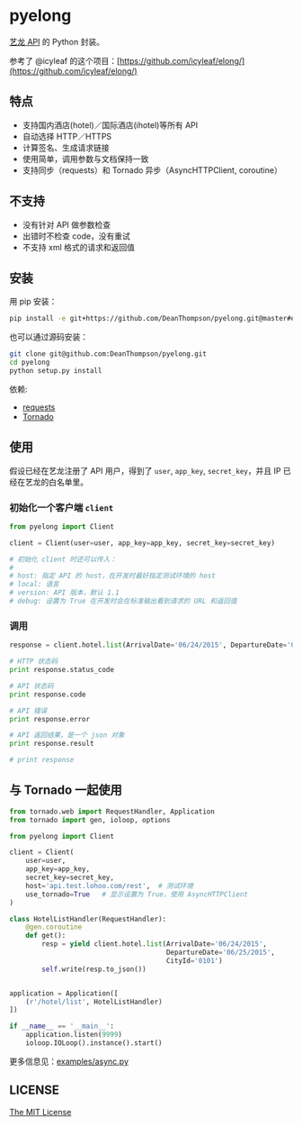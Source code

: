 pyelong
=======

[艺龙 API](http://open.elong.com/wiki/API%E6%96%87%E6%A1%A3) 的 Python 封装。

参考了 @icyleaf 的这个项目：[https://github.com/icyleaf/elong/](https://github.com/icyleaf/elong/)

## 特点

- 支持国内酒店(hotel)／国际酒店(ihotel)等所有 API
- 自动选择 HTTP／HTTPS
- 计算签名、生成请求链接
- 使用简单，调用参数与文档保持一致
- 支持同步（requests）和 Tornado 异步（AsyncHTTPClient, coroutine）

## 不支持

- 没有针对 API 做参数检查
- 出错时不检查 code，没有重试
- 不支持 xml 格式的请求和返回值

## 安装

用 pip 安装：

```bash
pip install -e git+https://github.com/DeanThompson/pyelong.git@master#egg=pyelong
```

也可以通过源码安装：

```bash
git clone git@github.com:DeanThompson/pyelong.git
cd pyelong
python setup.py install
```

依赖:

- [requests](http://docs.python-requests.org/en/latest/)
- [Tornado](http://www.tornadoweb.org/en/stable/)

## 使用

假设已经在艺龙注册了 API 用户，得到了 `user`, `app_key`, `secret_key`，并且 IP 已经在艺龙的白名单里。

### 初始化一个客户端 `client`

```python
from pyelong import Client

client = Client(user=user, app_key=app_key, secret_key=secret_key)

# 初始化 client 时还可以传入：
#
# host: 指定 API 的 host，在开发时最好指定测试环境的 host
# local: 语言
# version: API 版本，默认 1.1
# debug: 设置为 True 在开发时会在标准输出看到请求的 URL 和返回值
```

### 调用

```python
response = client.hotel.list(ArrivalDate='06/24/2015', DepartureDate='06/25/2015', CityId='0101')

# HTTP 状态码
print response.status_code

# API 状态码
print response.code

# API 错误
print response.error

# API 返回结果，是一个 json 对象
print response.result

# print response
```

## 与 Tornado 一起使用

```python
from tornado.web import RequestHandler, Application
from tornado import gen, ioloop, options

from pyelong import Client

client = Client(
    user=user,
    app_key=app_key,
    secret_key=secret_key,
    host='api.test.lohoo.com/rest',  # 测试环境
    use_tornado=True   # 显示设置为 True，使用 AsyncHTTPClient
)

class HotelListHandler(RequestHandler):
    @gen.coroutine
    def get():
        resp = yield client.hotel.list(ArrivalDate='06/24/2015',
                                       DepartureDate='06/25/2015',
                                       CityId='0101')
        self.write(resp.to_json())


application = Application([
    (r'/hotel/list', HotelListHandler)
])

if __name__ == '__main__':
    application.listen(9999)
    ioloop.IOLoop().instance().start()
```

更多信息见：[examples/async.py](examples/async.py)

## LICENSE

[The MIT License](LICENSE)

